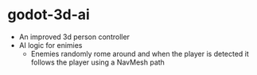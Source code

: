# godot-3d-ai

- An improved 3d person controller
- AI logic for enimies
  - Enemies randomly rome around and when the player is detected it follows the player using a NavMesh path
